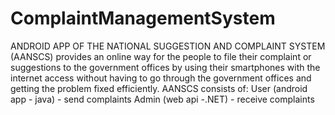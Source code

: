 # ComplaintManagementSystem

ANDROID APP OF THE NATIONAL SUGGESTION AND COMPLAINT SYSTEM (AANSCS) provides an online way for the people to file their complaint or
suggestions to the government offices by using their smartphones with the internet access without having to go through the government offices and 
getting the problem fixed efficiently. AANSCS consists of:
User (android app - java) - send complaints
Admin (web api -.NET) - receive complaints
